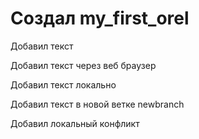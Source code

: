 # Создал my_first_orel

Добавил текст

Добавил текст через веб браузер

Добавил текст локально

Добавил текст в новой ветке newbranch

Добавил локальный конфликт